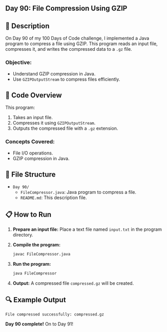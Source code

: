 ## **Day 90: File Compression Using GZIP**

## 📝 Description

On Day 90 of my 100 Days of Code challenge, I implemented a Java program to compress a file using GZIP. This program reads an input file, compresses it, and writes the compressed data to a `.gz` file.

### **Objective:**
- Understand GZIP compression in Java.
- Use `GZIPOutputStream` to compress files efficiently.

## 🚀 Code Overview

This program:
1. Takes an input file.
2. Compresses it using `GZIPOutputStream`.
3. Outputs the compressed file with a `.gz` extension.

### **Concepts Covered:**
- File I/O operations.
- GZIP compression in Java.

## 📂 File Structure
- `Day 90/`
  - `FileCompressor.java`: Java program to compress a file.
  - `README.md`: This description file.

## 📋 How to Run
1. **Prepare an input file:**
   Place a text file named `input.txt` in the program directory.

2. **Compile the program:**
   ```bash
   javac FileCompressor.java
   ```

3. **Run the program:**
   ```bash
   java FileCompressor
   ```

4. **Output:**
   A compressed file `compressed.gz` will be created.

## 🔍 Example Output

```plaintext
File compressed successfully: compressed.gz
```

**Day 90 complete!** On to Day 91!
